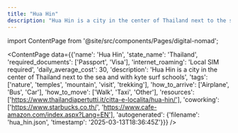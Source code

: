 ```yaml
---
title: "Hua Hin"
description: "Hua Hin is a city in the center of Thailand next to the sea and with kyte surf schools"
---
```

import ContentPage from '@site/src/components/Pages/digital-nomad';

<ContentPage
    data={{'name': 'Hua Hin', 'state_name': 'Thailand', 'required_documents': ['Passport', 'Visa'], 'internet_roaming': 'Local SIM required', 'daily_average_cost': 30, 'description': 'Hua Hin is a city in the center of Thailand next to the sea and with kyte surf schools', 'tags': ['nature', 'temples', 'mountain', 'visit', 'trekking'], 'how_to_arrive': ['Airplane', 'Bus', 'Car'], 'how_to_move': ['Walk', 'Taxi', 'Other'], 'resources': ['https://www.thailandiapertutti.it/citta-e-localita/hua-hin/'], 'coworking': ['https://www.starbucks.co.th/', 'https://www.cafe-amazon.com/index.aspx?Lang=EN'], 'autogenerated': {'filename': 'hua_hin.json', 'timestamp': '2025-03-13T18:36:45Z'}}}
/>
